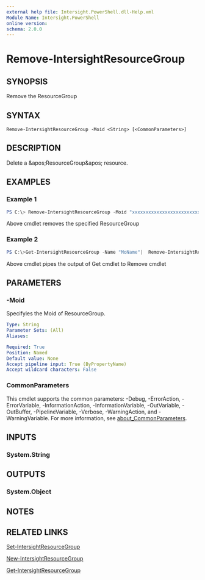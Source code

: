 ```yaml
---
external help file: Intersight.PowerShell.dll-Help.xml
Module Name: Intersight.PowerShell
online version:
schema: 2.0.0
---
```


# Remove-IntersightResourceGroup

## SYNOPSIS
Remove the ResourceGroup

## SYNTAX

```
Remove-IntersightResourceGroup -Moid <String> [<CommonParameters>]
```

## DESCRIPTION
Delete a &amp;apos;ResourceGroup&amp;apos; resource.

## EXAMPLES

### Example 1
```powershell
PS C:\> Remove-IntersightResourceGroup -Moid "xxxxxxxxxxxxxxxxxxxxxxxxxxx"
```
Above cmdlet removes the specified ResourceGroup 

### Example 2
```powershell
PS C:\>Get-IntersightResourceGroup -Name "MoName"|  Remove-IntersightResourceGroup
```
Above cmdlet pipes the output of Get cmdlet to Remove cmdlet

## PARAMETERS

### -Moid
Specifyies the Moid of ResourceGroup.

```yaml
Type: String
Parameter Sets: (All)
Aliases:

Required: True
Position: Named
Default value: None
Accept pipeline input: True (ByPropertyName)
Accept wildcard characters: False
```

### CommonParameters
This cmdlet supports the common parameters: -Debug, -ErrorAction, -ErrorVariable, -InformationAction, -InformationVariable, -OutVariable, -OutBuffer, -PipelineVariable, -Verbose, -WarningAction, and -WarningVariable. For more information, see [about_CommonParameters](http://go.microsoft.com/fwlink/?LinkID=113216).

## INPUTS

### System.String

## OUTPUTS

### System.Object
## NOTES

## RELATED LINKS

[Set-IntersightResourceGroup](./Set-IntersightResourceGroup.md)

[New-IntersightResourceGroup](./New-IntersightResourceGroup.md)

[Get-IntersightResourceGroup](./Get-IntersightResourceGroup.md)

